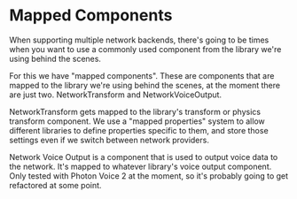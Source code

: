 # Mapped Components
When supporting multiple network backends, there's going to be times when you want to use a commonly used component from the library we're using behind the scenes. 

For this we have "mapped components". These are components that are mapped to the library we're using behind the scenes, at the moment there are just two. NetworkTransform and NetworkVoiceOutput. 

NetworkTransform gets mapped to the library's transform or physics transform component. We use a "mapped properties" system to allow different libraries to define properties specific to them, and store those settings even if we switch between network providers.

Network Voice Output is a component that is used to output voice data to the network. It's mapped to whatever library's voice output component. Only tested with Photon Voice 2 at the moment, so it's probably going to get refactored at some point.